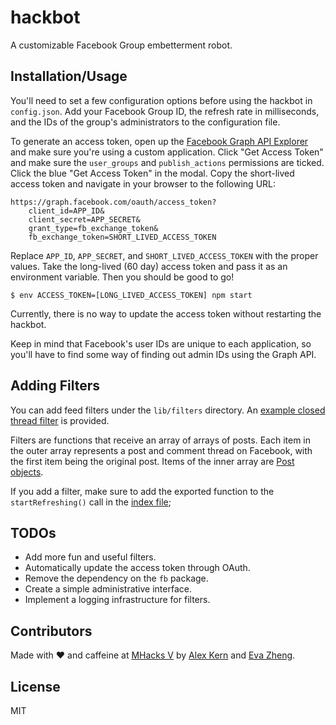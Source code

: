 # hackbot

A customizable Facebook Group embetterment robot.

## Installation/Usage

You'll need to set a few configuration options before using the hackbot in
`config.json`. Add your Facebook Group ID, the refresh rate in milliseconds,
and the IDs of the group's administrators to the configuration file.

To generate an access token, open up the [Facebook Graph API
Explorer](https://developers.facebook.com/tools/explorer/) and make sure you're
using a custom application. Click "Get Access Token" and make sure the
`user_groups` and `publish_actions` permissions are ticked. Click the blue "Get
Access Token" in the modal. Copy the short-lived access token and navigate in
your browser to the following URL:

    https://graph.facebook.com/oauth/access_token?
        client_id=APP_ID&
        client_secret=APP_SECRET&
        grant_type=fb_exchange_token&
        fb_exchange_token=SHORT_LIVED_ACCESS_TOKEN

Replace `APP_ID`, `APP_SECRET`, and `SHORT_LIVED_ACCESS_TOKEN` with the proper
values. Take the long-lived (60 day) access token and pass it as an environment
variable. Then you should be good to go!

    $ env ACCESS_TOKEN=[LONG_LIVED_ACCESS_TOKEN] npm start

Currently, there is no way to update the access token without restarting the
hackbot.

Keep in mind that Facebook's user IDs are unique to each application, so you'll
have to find some way of finding out admin IDs using the Graph API.

## Adding Filters

You can add feed filters under the `lib/filters` directory. An [example closed
thread
filter](https://github.com/kern/hackbot/blob/master/lib/filters/closed.js) is
provided.

Filters are functions that receive an array of arrays of posts. Each item in
the outer array represents a post and comment thread on Facebook, with the
first item being the original post. Items of the inner array are [Post
objects](https://github.com/kern/hackbot/blob/master/lib/Post.js).

If you add a filter, make sure to add the exported function to the
`startRefreshing()` call in the [index
file](https://github.com/kern/hackbot/blob/master/lib/index.js);

## TODOs

* Add more fun and useful filters.
* Automatically update the access token through OAuth.
* Remove the dependency on the `fb` package.
* Create a simple administrative interface.
* Implement a logging infrastructure for filters.

## Contributors

Made with ♥ and caffeine at [MHacks V](http://mhacks.org/) by [Alex
Kern](https://twitter.com/KernCanCode) and [Eva
Zheng](https://twitter.com/evadoraz).

## License

MIT

